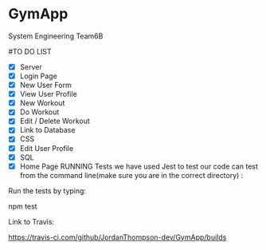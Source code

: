 # GymApp
 System Engineering Team6B

#TO DO LIST
- [x] Server
- [x] Login Page
- [x] New User Form
- [x] View User Profile
- [x] New Workout
- [x] Do Workout
- [x] Edit / Delete Workout
- [x] Link to Database
- [x] CSS
- [x] Edit User Profile
- [x] SQL  
- [x] Home Page
RUNNING Tests
we have used Jest to test our code
 can test  from the command line(make sure you are in the correct directory) :

Run the tests by typing:

npm test

Link to Travis:

https://travis-ci.com/github/JordanThompson-dev/GymApp/builds
